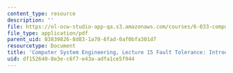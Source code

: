 ```yaml
---
content_type: resource
description: ''
file: https://ol-ocw-studio-app-qa.s3.amazonaws.com/courses/6-033-computer-system-engineering-spring-2018/df1526408e3ec6f7e43aadfa1ce5f944_MIT6_033S18lec15.pdf
file_type: application/pdf
parent_uid: 03839826-8d83-1a70-6fad-0af0bfa301d7
resourcetype: Document
title: 'Computer System Engineering, Lecture 15 Fault Tolerance: Introduction to Transactions'
uid: df152640-8e3e-c6f7-e43a-adfa1ce5f944
---
```

